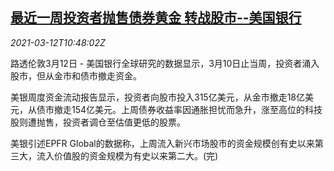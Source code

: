 <!--1615546453000-->
[最近一周投资者抛售债券黄金 转战股市--美国银行](https://cn.reuters.com/article/boa-investors-stocks-market-0312-idCNKBS2B417Q)
------

<div><i>2021-03-12T10:48:02Z</i></div><p>路透伦敦3月12日 - 美国银行全球研究的数据显示，3月10日止当周，投资者涌入股市，但从金市和债市撤走资金。</p><p>美银周度资金流动报告显示，投资者向股市投入315亿美元，从金市撤走18亿美元，从债市撤走154亿美元。上周债券收益率因通胀担忧而急升，涨至高位的科技股则遭抛售，投资者调仓至估值更低的股票。</p><p>美银引述EPFR Global的数据称，上周流入新兴市场股市的资金规模创有史以来第三大，流入价值股的资金规模为有史以来第二大。(完)</p>
